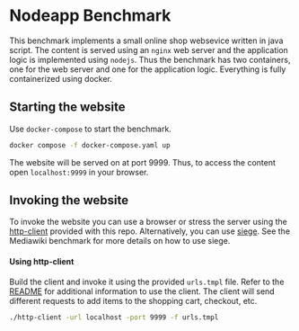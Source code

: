 # Nodeapp Benchmark

This benchmark implements a small online shop websevice written in java script.
The content is served using an `nginx` web server and the application logic is implemented using `nodejs`. Thus the benchmark has two containers, one for the web server and one for the application logic.
Everything is fully containerized using docker.

## Starting the website

Use `docker-compose` to start the benchmark.
```bash
docker compose -f docker-compose.yaml up
```
The website will be served on at port 9999. Thus, to access the content open `localhost:9999` in your browser.

## Invoking the website

To invoke the website you can use a browser or stress the server using the [http-client](./../../client/) provided with this repo.
Alternatively, you can use [siege](https://linux.die.net/man/1/siege). See the Mediawiki benchmark for more details on how to use siege.

#### Using http-client

Build the client and invoke it using the provided `urls.tmpl` file.
Refer to the [README](./../../client/README.md) for additional information to use the client.
The client will send different requests to add items to the shopping cart, checkout, etc.

```bash
./http-client -url localhost -port 9999 -f urls.tmpl
```


